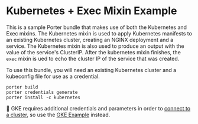 # Kubernetes + Exec Mixin Example

This is a sample Porter bundle that makes use of both the Kubernetes and Exec mixins. The Kubernetes mixin is used to apply Kubernetes manifests to an existing Kubernetes cluster, creating an NGINX deployment and a service. The Kubernetes mixin is also used to produce an output with the value of the service's ClusterIP.  After the kubernetes mixin finishes, the `exec` mixin is ued to echo the cluster IP of the service that was created. 

To use this bundle, you will need an existing Kubernetes cluster and a kubeconfig file for use as a credential.

```
porter build
porter credentials generate
porter install -c kubernetes
```

🚨 GKE requires additional credentials and parameters in order to [connect to a cluster][gke-connect], so use the [GKE Example](/examples/gke-example) instead.

[gke-connect]: https://porter.sh/docs/integrations/gke/
